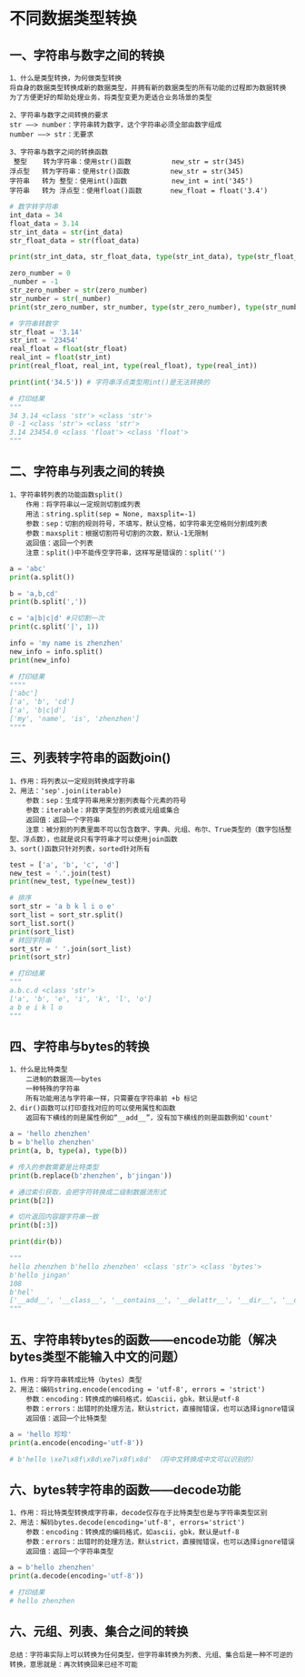 # 不同数据类型转换

## 一、字符串与数字之间的转换
    1、什么是类型转换，为何做类型转换
    将自身的数据类型转换成新的数据类型，并拥有新的数据类型的所有功能的过程即为数据转换
    为了方便更好的帮助处理业务，将类型变更为更适合业务场景的类型
    
    2、字符串与数字之间转换的要求
    str ——> number：字符串转为数字，这个字符串必须全部由数字组成
    number ——> str：无要求
    
    3、字符串与数字之间的转换函数
     整型    转为字符串：使用str()函数          new_str = str(345)
    浮点型   转为字符串：使用str()函数          new_str = str(345)
    字符串   转为 整型：使用int()函数           new_int = int('345')
    字符串   转为 浮点型：使用float()函数       new_float = float('3.4')

```python
# 数字转字符串
int_data = 34
float_data = 3.14
str_int_data = str(int_data)
str_float_data = str(float_data)

print(str_int_data, str_float_data, type(str_int_data), type(str_float_data))

zero_number = 0
_number = -1
str_zero_number = str(zero_number)
str_number = str(_number)
print(str_zero_number, str_number, type(str_zero_number), type(str_number))

# 字符串转数字
str_float = '3.14'
str_int = '23454'
real_float = float(str_float)
real_int = float(str_int)
print(real_float, real_int, type(real_float), type(real_int))

print(int('34.5')) # 字符串浮点类型用int()是无法转换的

# 打印结果
"""
34 3.14 <class 'str'> <class 'str'>
0 -1 <class 'str'> <class 'str'>
3.14 23454.0 <class 'float'> <class 'float'>
"""
```

## 二、字符串与列表之间的转换
    1、字符串转列表的功能函数split()
        作用：将字符串以一定规则切割成列表
        用法：string.split(sep = None, maxsplit=-1)
        参数：sep：切割的规则符号，不填写，默认空格，如字符串无空格则分割成列表
        参数：maxsplit：根据切割符号切割的次数，默认-1无限制
        返回值：返回一个列表
        注意：split()中不能传空字符串，这样写是错误的：split('')

```python
a = 'abc'
print(a.split())

b = 'a,b,cd'
print(b.split(','))

c = 'a|b|c|d' #只切割一次
print(c.split('|', 1))

info = 'my name is zhenzhen'
new_info = info.split()
print(new_info)

# 打印结果
""""
['abc']
['a', 'b', 'cd']
['a', 'b|c|d']
['my', 'name', 'is', 'zhenzhen']
""""
```

## 三、列表转字符串的函数join()

    1、作用：将列表以一定规则转换成字符串
    2、用法：'sep'.join(iterable)
        参数：sep：生成字符串用来分割列表每个元素的符号
        参数：iterable：非数字类型的列表或元组或集合
        返回值：返回一个字符串
        注意：被分割的列表里面不可以包含数字、字典、元组、布尔、True类型的（数字包括整型、浮点数），也就是说只有字符串才可以使用join函数
    3、sort()函数只针对列表，sorted针对所有
    
```python
test = ['a', 'b', 'c', 'd']
new_test = '.'.join(test)
print(new_test, type(new_test))

# 排序
sort_str = 'a b k l i o e'
sort_list = sort_str.split()
sort_list.sort()
print(sort_list)
# 转回字符串
sort_str = ' '.join(sort_list)
print(sort_str)

# 打印结果
"""
a.b.c.d <class 'str'>
['a', 'b', 'e', 'i', 'k', 'l', 'o']
a b e i k l o
"""
```

## 四、字符串与bytes的转换

    1、什么是比特类型
        二进制的数据流——bytes 
        一种特殊的字符串
        所有功能用法与字符串一样，只需要在字符串前 +b 标记
    2、dir()函数可以打印查找对应的可以使用属性和函数
        返回有下横线的则是属性例如“__add__”，没有加下横线的则是函数例如'count'
        
```python
a = 'hello zhenzhen'
b = b'hello zhenzhen'
print(a, b, type(a), type(b))

# 传入的参数需要是比特类型
print(b.replace(b'zhenzhen', b'jingan'))

# 通过索引获取，会把字符转换成二级制数据流形式
print(b[2])

# 切片返回内容跟字符串一致
print(b[:3])

print(dir(b))

"""
hello zhenzhen b'hello zhenzhen' <class 'str'> <class 'bytes'>
b'hello jingan'
108
b'hel'
['__add__', '__class__', '__contains__', '__delattr__', '__dir__', '__doc__', '__eq__', '__format__', '__ge__', '__getattribute__', '__getitem__', '__getnewargs__', '__gt__', '__hash__', '__init__', '__init_subclass__', '__iter__', '__le__', '__len__', '__lt__', '__mod__', '__mul__', '__ne__', '__new__', '__reduce__', '__reduce_ex__', '__repr__', '__rmod__', '__rmul__', '__setattr__', '__sizeof__', '__str__', '__subclasshook__', 'capitalize', 'center', 'count', 'decode', 'endswith', 'expandtabs', 'find', 'fromhex', 'hex', 'index', 'isalnum', 'isalpha', 'isascii', 'isdigit', 'islower', 'isspace', 'istitle', 'isupper', 'join', 'ljust', 'lower', 'lstrip', 'maketrans', 'partition', 'removeprefix', 'removesuffix', 'replace', 'rfind', 'rindex', 'rjust', 'rpartition', 'rsplit', 'rstrip', 'split', 'splitlines', 'startswith', 'strip', 'swapcase', 'title', 'translate', 'upper', 'zfill']
"""
```

## 五、字符串转bytes的函数——encode功能（解决bytes类型不能输入中文的问题）

    1、作用：将字符串转成比特（bytes）类型
    2、用法：编码string.encode(encoding = 'utf-8', errors = 'strict')
        参数：encoding：转换成的编码格式，如ascii，gbk，默认是utf-8
        参数：errors：出错时的处理方法，默认strict，直接抛错误，也可以选择ignore错误
        返回值：返回一个比特类型
    
```python
a = 'hello 珍珍'
print(a.encode(encoding='utf-8'))

# b'hello \xe7\x8f\x8d\xe7\x8f\x8d' （将中文转换成中文可以识别的）
```


## 六、bytes转字符串的函数——decode功能
    1、作用：将比特类型转换成字符串，decode仅存在于比特类型也是与字符串类型区别
    2、用法：解码bytes.decode(encoding='utf-8', errors='strict')
        参数：encoding：转换成的编码格式，如ascii，gbk，默认是utf-8
        参数：errors：出错时的处理方法，默认strict，直接抛错误，也可以选择ignore错误
        返回值：返回一个字符串类型 
        
```python
a = b'hello zhenzhen'
print(a.decode(encoding='utf-8'))

# 打印结果
# hello zhenzhen
```


## 六、元组、列表、集合之间的转换
    总结：字符串实际上可以转换为任何类型，但字符串转换为列表、元组、集合后是一种不可逆的转换，意思就是：再次转换回来已经不可能
         